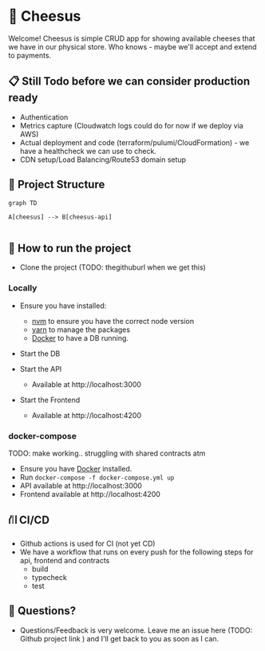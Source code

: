# 🧀 Cheesus

Welcome! Cheesus is simple CRUD app for showing available cheeses that we have in our physical store. Who knows - maybe we'll accept and extend to payments.

## 📋 Still Todo before we can consider production ready
- Authentication
- Metrics capture (Cloudwatch logs could do for now if we deploy via AWS)
- Actual deployment and code (terraform/pulumi/CloudFormation) - we have a healthcheck we can use to check. 
- CDN setup/Load Balancing/Route53 domain setup

## 📁 Project Structure

```mermaid
graph TD

A[cheesus] --> B[cheesus-api]


```

## 🏃 How to run the project
- Clone the project (TODO: thegithuburl when we get this)

### Locally
- Ensure you have installed:
  - [nvm](https://github.com/nvm-sh/nvm) to ensure you have the correct node version
  - [yarn](https://classic.yarnpkg.com/en/docs/install) to manage the packages
  - [Docker](https://docs.docker.com/get-docker/) to have a DB running.

- Start the DB
- Start the API
  - Available at http://localhost:3000
- Start the Frontend
  - Available at http://localhost:4200

### docker-compose
TODO: make working.. struggling with shared contracts atm
- Ensure you have [Docker](https://docs.docker.com/get-docker/) installed.
- Run `docker-compose -f docker-compose.yml up`
- API available at http://localhost:3000
- Frontend available at http://localhost:4200


## ⛙ CI/CD
- Github actions is used for CI (not yet CD)
- We have a workflow that runs on every push for the following steps for api, frontend and contracts
  - build
  - typecheck
  - test

## 👋 Questions?
- Questions/Feedback is very welcome. Leave me an issue here (TODO: Github project link ) and I'll get back to you as soon as I can.